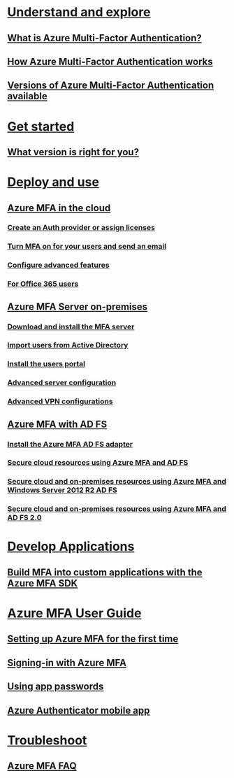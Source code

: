 # [Understand and explore](multi-factor-authentication.md)
## [What is Azure Multi-Factor Authentication?](multi-factor-authentication.md)
## [How Azure Multi-Factor Authentication works](multi-factor-authentication-how-it-works.md)
## [Versions of Azure Multi-Factor Authentication available](multi-factor-authentication.md#available-versions-of-azure-multi-factor-authentication)
# [Get started](multi-factor-authentication-get-started.md)
## [What version is right for you?](multi-factor-authentication-get-started.md)
# [Deploy and use](multi-factor-authentication-get-started-cloud.md)
## [Azure MFA in the cloud](multi-factor-authentication-get-started-cloud.md)
### [Create an Auth provider or assign licenses](multi-factor-authentication-get-started-cloud.md#assigning-an-azure-mfa-azure-ad-premium-or-enterprise-mobility-license-to-users)
### [Turn MFA on for your users and send an email](multi-factor-authentication-get-started-cloud.md#turn-on-multi-factor-authentication-for-users)
### [Configure advanced features](multi-factor-authentication-whats-next.md)
### [For Office 365 users](https://support.office.com/en-US/article/Set-up-multi-factor-authentication-for-Office-365-8f0454b2-f51a-4d9c-bcde-2c48e41621c6)
## [Azure MFA Server on-premises](multi-factor-authentication-get-started-server.md)
### [Download and install the MFA server](multi-factor-authentication-get-started-server.md#install-and-configure-the-azure-multi-factor-authentication-server)
### [Import users from Active Directory](multi-factor-authentication-get-started-server.md#import-users-from-active-directory)
### [Install the users portal](multi-factor-authentication-get-started-portal.md)
### [Advanced server configuration](multi-factor-authentication-get-started-server.md#advanced-azure-multi-factor-authentication-server-configurations)
### [Advanced VPN configurations](multi-factor-authentication-advanced-vpn-configurations.md)
## [Azure MFA with AD FS](multi-factor-authentication-get-started-adfs.md)
### [Install the Azure MFA AD FS adapter](multi-factor-authentication-get-started-adfs-w2k12.md#to-install-the-ad-fs-adapter-standalone-using-the-web-service-sdk)
### [Secure cloud resources using Azure MFA and AD FS](multi-factor-authentication-get-started-adfs-cloud.md)
### [Secure cloud and on-premises resources using Azure MFA and Windows Server 2012 R2 AD FS](multi-factor-authentication-get-started-adfs-w2k12.md)
### [Secure cloud and on-premises resources using Azure MFA and AD FS 2.0](multi-factor-authentication-get-started-adfs-adfs2.md)
# [Develop Applications](multi-factor-authentication-sdk.md)
## [Build MFA into custom applications with the Azure MFA SDK](multi-factor-authentication-sdk.md)
# [Azure MFA User Guide](multi-factor-authentication-end-user.md)
## [Setting up Azure MFA for the first time](multi-factor-authentication-end-user-first-time.md)
## [Signing-in with Azure MFA](multi-factor-authentication-end-user-signin.md)
## [Using app passwords](multi-factor-authentication-end-user-app-passwords.md)
## [Azure Authenticator mobile app](multi-factor-authentication-azure-authenticator.md)
# [Troubleshoot](multi-factor-authentication-faq.md)
## [Azure MFA FAQ](multi-factor-authentication-faq.md)
